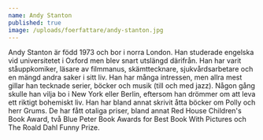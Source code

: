 ```yaml
---
name: Andy Stanton
published: true
image: /uploads/foerfattare/andy-stanton.jpg
---
```

Andy Stanton är född 1973 och bor i norra London. Han studerade engelska vid universitetet i Oxford men blev snart utslängd därifrån. Han har varit ståuppkomiker, läsare av filmmanus, skämttecknare, sjukvårdsarbetare och en mängd andra saker i sitt liv. Han har många intressen, men allra mest gillar han tecknade serier, böcker och musik (till och med jazz). Någon gång skulle han vilja bo i New York eller Berlin, eftersom han drömmer om att leva ett riktigt bohemiskt liv. Han har bland annat skrivit åtta böcker om Polly och herr Grums. De har fått otaliga priser, bland annat Red House Children's Book Award, två Blue Peter Book Awards for Best Book With Pictures och The Roald Dahl Funny Prize.
